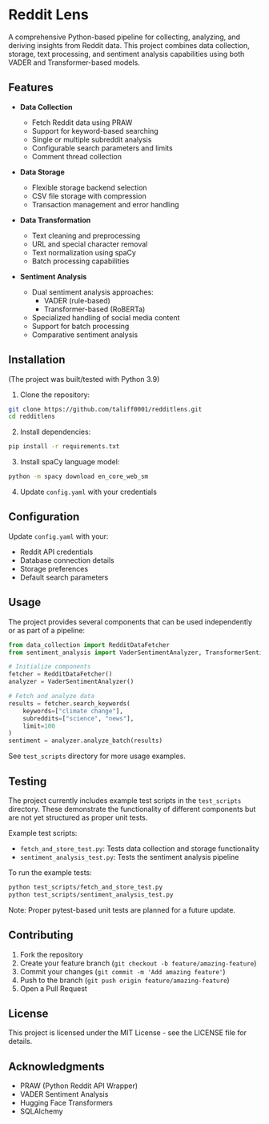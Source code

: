 # Reddit Lens

A comprehensive Python-based pipeline for collecting, analyzing, and deriving insights from Reddit data. This project combines data collection, storage, text processing, and sentiment analysis capabilities using both VADER and Transformer-based models.

## Features

- **Data Collection**
  - Fetch Reddit data using PRAW
  - Support for keyword-based searching
  - Single or multiple subreddit analysis
  - Configurable search parameters and limits
  - Comment thread collection

- **Data Storage**
  - Flexible storage backend selection
  - CSV file storage with compression
  - Transaction management and error handling

- **Data Transformation**
  - Text cleaning and preprocessing
  - URL and special character removal
  - Text normalization using spaCy
  - Batch processing capabilities

- **Sentiment Analysis**
  - Dual sentiment analysis approaches:
    - VADER (rule-based)
    - Transformer-based (RoBERTa)
  - Specialized handling of social media content
  - Support for batch processing
  - Comparative sentiment analysis

## Installation
(The project was built/tested with Python 3.9)

1. Clone the repository:
```bash
git clone https://github.com/taliff0001/redditlens.git
cd redditlens
```

2. Install dependencies:
```bash
pip install -r requirements.txt
```

3. Install spaCy language model:
```bash
python -m spacy download en_core_web_sm
```

4. Update `config.yaml` with your credentials

## Configuration

Update `config.yaml` with your:
- Reddit API credentials
- Database connection details
- Storage preferences
- Default search parameters

## Usage

The project provides several components that can be used independently or as part of a pipeline:

```python
from data_collection import RedditDataFetcher
from sentiment_analysis import VaderSentimentAnalyzer, TransformerSentimentAnalyzer

# Initialize components
fetcher = RedditDataFetcher()
analyzer = VaderSentimentAnalyzer()

# Fetch and analyze data
results = fetcher.search_keywords(
    keywords=["climate change"],
    subreddits=["science", "news"],
    limit=100
)
sentiment = analyzer.analyze_batch(results)
```

See `test_scripts` directory for more usage examples.

## Testing

The project currently includes example test scripts in the `test_scripts` directory. These demonstrate the functionality of different components but are not yet structured as proper unit tests.

Example test scripts:
- `fetch_and_store_test.py`: Tests data collection and storage functionality
- `sentiment_analysis_test.py`: Tests the sentiment analysis pipeline

To run the example tests:
```bash
python test_scripts/fetch_and_store_test.py
python test_scripts/sentiment_analysis_test.py
```

Note: Proper pytest-based unit tests are planned for a future update.

## Contributing

1. Fork the repository
2. Create your feature branch (`git checkout -b feature/amazing-feature`)
3. Commit your changes (`git commit -m 'Add amazing feature'`)
4. Push to the branch (`git push origin feature/amazing-feature`)
5. Open a Pull Request

## License

This project is licensed under the MIT License - see the LICENSE file for details.

## Acknowledgments

- PRAW (Python Reddit API Wrapper)
- VADER Sentiment Analysis
- Hugging Face Transformers
- SQLAlchemy
